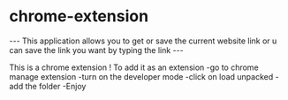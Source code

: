 # chrome-extension

--- This application allows you to get or save the current website link or u can save the link you want by typing the link ---

This is a chrome extension !
To add it as an extension 
-go to chrome manage extension
-turn on the developer mode
-click on load unpacked
-add the folder
-Enjoy


